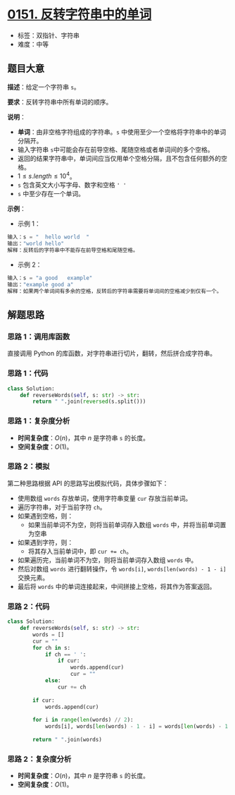 # [0151. 反转字符串中的单词](https://leetcode.cn/problems/reverse-words-in-a-string/)

- 标签：双指针、字符串
- 难度：中等

## 题目大意

**描述**：给定一个字符串 `s`。

**要求**：反转字符串中所有单词的顺序。

**说明**：

- **单词**：由非空格字符组成的字符串。`s` 中使用至少一个空格将字符串中的单词分隔开。
- 输入字符串 `s`中可能会存在前导空格、尾随空格或者单词间的多个空格。
- 返回的结果字符串中，单词间应当仅用单个空格分隔，且不包含任何额外的空格。
- $1 \le s.length \le 10^4$。
- `s` 包含英文大小写字母、数字和空格 `' '`
- `s` 中至少存在一个单词。

**示例**：

- 示例 1：

```python
输入：s = "  hello world  "
输出："world hello"
解释：反转后的字符串中不能存在前导空格和尾随空格。
```

- 示例 2：

```python
输入：s = "a good   example"
输出："example good a"
解释：如果两个单词间有多余的空格，反转后的字符串需要将单词间的空格减少到仅有一个。
```

## 解题思路

### 思路 1：调用库函数

直接调用 Python 的库函数，对字符串进行切片，翻转，然后拼合成字符串。

### 思路 1：代码

```python
class Solution:
    def reverseWords(self, s: str) -> str:
        return " ".join(reversed(s.split()))
```

### 思路 1：复杂度分析

- **时间复杂度**：$O(n)$，其中 $n$ 是字符串 `s` 的长度。
- **空间复杂度**：$O(1)$。

### 思路 2：模拟

第二种思路根据 API 的思路写出模拟代码，具体步骤如下：

- 使用数组 `words` 存放单词，使用字符串变量 `cur` 存放当前单词。
- 遍历字符串，对于当前字符 `ch`。
- 如果遇到空格，则：
  - 如果当前单词不为空，则将当前单词存入数组 `words` 中，并将当前单词置为空串
- 如果遇到字符，则：
  - 将其存入当前单词中，即 `cur += ch`。
- 如果遍历完，当前单词不为空，则将当前单词存入数组 `words` 中。
- 然后对数组 `words` 进行翻转操作，令 `words[i]`, `words[len(words) - 1 - i]` 交换元素。
- 最后将 `words` 中的单词连接起来，中间拼接上空格，将其作为答案返回。

### 思路 2：代码

```python
class Solution:
    def reverseWords(self, s: str) -> str:
        words = []
        cur = ""
        for ch in s:
            if ch == ' ':
                if cur:
                    words.append(cur)
                    cur = ""
            else:
                cur += ch
        
        if cur:
            words.append(cur)
               
        for i in range(len(words) // 2):
            words[i], words[len(words) - 1 - i] = words[len(words) - 1 - i], words[i]
        
        return " ".join(words)
```

### 思路 2：复杂度分析

- **时间复杂度**：$O(n)$，其中 $n$ 是字符串 `s` 的长度。
- **空间复杂度**：$O(1)$。